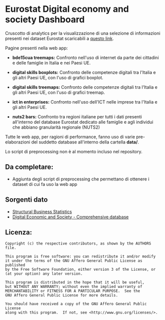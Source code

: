 # Eurostat Digital economy and society Dashboard

Cruscotto di analytics per la visualizzazione di una selezione di informazioni presenti nei dataset Eurostat scaricabili a [questo link](https://ec.europa.eu/eurostat/web/digital-economy-and-society/data/comprehensive-database).

Pagine presenti nella web app:

- **bde15cua treemaps:** Confronto nell'uso di internet da parte dei cittadini e delle famiglie in Italia e nei Paesi UE.

- **digital skills boxplots:** Confronto delle competenze digitali tra l'Italia e gli altri Paesi UE, con l'uso di grafici boxplot.

- **digital skills treemaps:** Confronto delle competenze digitali tra l'Italia e gli altri Paesi UE, con l'uso di grafici treemap.

- **ict in enterprises:** Confronto nell'uso dell'ICT nelle imprese tra l'Italia e gli altri Paesi UE.

- **nuts2 bars:** Confronto tra regioni italiane per tutti i dati presenti all'interno del database Eurostat dedicato alle famiglie e agli individui che abbiano granularità regionale (NUTS2)


Tutte le web app, per ragioni di performance, fanno uso di varie pre-elaborazioni del suddetto database all'interno della cartella **data/**.

Lo script di preprocessing non è al momento incluso nel repository.


## Da completare:
- Aggiunta degli script di preprocessing che permettano di ottenere i dataset di cui fa uso la web app

## Sorgenti dato
- [Structural Business Statistics](https://ec.europa.eu/eurostat/web/structural-business-statistics/data/database)
- [Digital Economic and Society - Comprehensive database](https://ec.europa.eu/eurostat/web/digital-economy-and-society/data/comprehensive-database)

## Licenza:

    Copyright (c) the respective contributors, as shown by the AUTHORS file.

    This program is free software: you can redistribute it and/or modify
    it under the terms of the GNU Affero General Public License as published
    by the Free Software Foundation, either version 3 of the License, or
    (at your option) any later version.

    This program is distributed in the hope that it will be useful,
    but WITHOUT ANY WARRANTY; without even the implied warranty of
    MERCHANTABILITY or FITNESS FOR A PARTICULAR PURPOSE.  See the
    GNU Affero General Public License for more details.

    You should have received a copy of the GNU Affero General Public License
    along with this program.  If not, see <http://www.gnu.org/licenses/>.